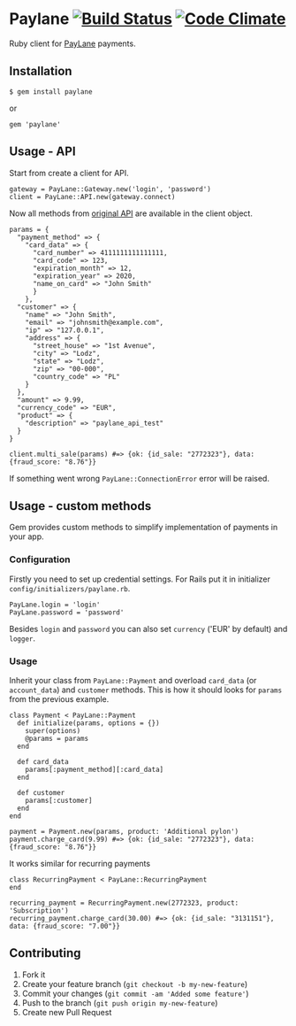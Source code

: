# Paylane [![Build Status](https://travis-ci.org/shellycloud/paylane.png)](https://travis-ci.org/shellycloud/paylane) [![Code Climate](https://codeclimate.com/github/shellycloud/paylane.png)](https://codeclimate.com/github/shellycloud/paylane)

Ruby client for [PayLane](http://www.paylane.com) payments.

## Installation

    $ gem install paylane

or

    gem 'paylane'

## Usage - API

Start from create a client for API.

    gateway = PayLane::Gateway.new('login', 'password')
    client = PayLane::API.new(gateway.connect)

Now all methods from [original API](http://devzone.paylane.com/wp-content/uploads/2012/05/paylane_direct_system.pdf) are available in the client object.

    params = {
      "payment_method" => {
        "card_data" => {
          "card_number" => 4111111111111111,
          "card_code" => 123,
          "expiration_month" => 12,
          "expiration_year" => 2020,
          "name_on_card" => "John Smith"
          }
        },
      "customer" => {
        "name" => "John Smith",
        "email" => "johnsmith@example.com",
        "ip" => "127.0.0.1",
        "address" => {
          "street_house" => "1st Avenue",
          "city" => "Lodz",
          "state" => "Lodz",
          "zip" => "00-000",
          "country_code" => "PL"
        }
      },
      "amount" => 9.99,
      "currency_code" => "EUR",
      "product" => {
        "description" => "paylane_api_test"
      }
    }

    client.multi_sale(params) #=> {ok: {id_sale: "2772323"}, data: {fraud_score: "8.76"}}

If something went wrong `PayLane::ConnectionError` error will be raised.

## Usage - custom methods

Gem provides custom methods to simplify implementation of payments in your app.

### Configuration

Firstly you need to set up credential settings. For Rails put it in initializer `config/initializers/paylane.rb`.

    PayLane.login = 'login'
    PayLane.password = 'password'

Besides `login` and `password` you can also set `currency` ('EUR' by default) and `logger`.

### Usage

Inherit your class from `PayLane::Payment` and overload `card_data` (or `account_data`) and `customer` methods. This is how it should looks for `params` from the previous example.

    class Payment < PayLane::Payment
      def initialize(params, options = {})
        super(options)
        @params = params
      end

      def card_data
        params[:payment_method][:card_data]
      end

      def customer
        params[:customer]
      end
    end

    payment = Payment.new(params, product: 'Additional pylon')
    payment.charge_card(9.99) #=> {ok: {id_sale: "2772323"}, data: {fraud_score: "8.76"}}

It works similar for recurring payments

    class RecurringPayment < PayLane::RecurringPayment
    end

    recurring_payment = RecurringPayment.new(2772323, product: 'Subscription')
    recurring_payment.charge_card(30.00) #=> {ok: {id_sale: "3131151"}, data: {fraud_score: "7.00"}}

## Contributing

1. Fork it
2. Create your feature branch (`git checkout -b my-new-feature`)
3. Commit your changes (`git commit -am 'Added some feature'`)
4. Push to the branch (`git push origin my-new-feature`)
5. Create new Pull Request

